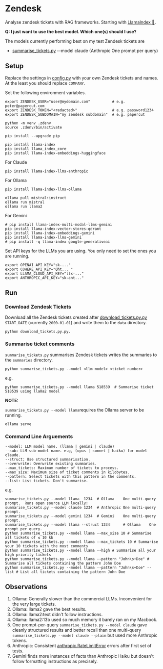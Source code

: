 # Zendesk
Analyse zendesk tickets with RAG frameworks.
Starting with [LlamaIndex 🦙](https://www.llamaindex.ai/).

**Q: I just want to use the best model. Which one(s) should I use?**

The models currently performing best on my test Zendesk tickets are

* [summarise_tickets.py](summarise_tickets.py) --model claude (Anthropic One prompt per query)


## Setup

Replace the settings in [config.py](config.py) with your own Zendesk tickets and names. At the least
you should replace `COMPANY`.

Set the following environment variables.
```
export ZENDESK_USER="user@mydomain.com"          # e.g. peter@papercut.com
export ZENDESK_TOKEN="<redacted>"                # e.g. password1234
export ZENDESK_SUBDOMAIN="my zendesk subdomain"  # e.g. papercut

python -m venv .zdenv
source .zdenv/bin/activate

pip install --upgrade pip

pip install llama-index
pip install llama_index_core
pip install llama-index-embeddings-huggingface
```

For Claude

```
pip install llama-index-llms-anthropic
```

For Ollama

```
pip install llama-index-llms-ollama

ollama pull mistral:instruct
ollama run mistral
ollama run llama2
```

For Gemini

```
# pip install llama-index-multi-modal-llms-gemini
pip install llama-index-vector-stores-qdrant
pip install llama-index-embeddings-gemini
pip install llama-index-llms-gemini
# pip install -q llama-index google-generativeai
```

Set API keys for the LLMs you are using. You only need to set the ones you are running.
```
export OPENAI_API_KEY="sk-..."
export COHERE_API_KEY="Qht... "
export LLAMA_CLOUD_API_KEY="llx-..."
export ANTHROPIC_API_KEY="sk-ant..."
```

## Run

### Download Zendesk Tickets

Download all the Zendesk tickets created after [download_tickets.py.py](download_tickets.py.py)
`START_DATE` (currently `2000-01-01`) and write them to the `data` directory.

```
python download_tickets.py.py.
```

### Summarise ticket comments

`summarise_tickets.py` summarises Zendesk tickets writes the summaries to the `summaries`
directory.

```
python summarise_tickets.py --model <llm model> <ticket number>
```

e.g.

```
python summarise_tickets.py --model llama 518539  # Summarise ticket 518539 using llama2 model
```

**NOTE:**

`summarise_tickets.py --model llama`requires the Ollama server to be running.
```
ollama serve
```

### Command Line Arguements
```
--model: LLM model name. (llama | gemini | claude)
--sub: LLM sub-model name. e.g, (opus | sonnet | haiku) for model claude.
--struct: Use structured summarisation.
--overwrite: Overwrite existing summaries.
--max_tickets: Maximum number of tickets to process.
--max_size: Maximum size of ticket comments in kilobytes.
--pattern: Select tickets with this pattern in the comments.
--list: List tickets. Don't summarise.
```


e.g.
```
summarise_tickets.py --model llama  1234  # Ollama    One multi-query prompt.  Runs open source LLM locally!
summarise_tickets.py --model claude 1234  # Anthropic One multi-query prompt.
summarise_tickets.py --model gemini 1234  # Gemini    One multi-query prompt.
summarise_tickets.py --model llama --struct 1234      # Ollama    One prompt per query.
python summarise_tickets.py --model llama --max_size 10 # Summarise all tickets of ≤ 10 kb
python summarise_tickets.py --model llama --max_tickets 10 # Summarise your 10 tickets with the most comments
python summarise_tickets.py --model llama --high # Summarise all your high priority tickets
python summarise_tickets.py --model llama --pattern "John\s+Doe" # Summarise all tickets containing the pattern John Doe
python summarise_tickets.py --model llama --pattern "John\s+Doe" --list # List all tickets containing the pattern John Doe
```



## Observations

1. Ollama: Generally slower than the commercial LLMs. Inconvenient for the very large tickets.
1. Ollama: llama2 gave the best results.
1. Ollama: llama2:text didn't follow instructions.
1. Ollama: llama2:13b used so much memory it barely ran on my Macbook.
1. One prompt-per-query `summarise_tickets.py --model claude` gave cleanly structured results and  better
recall than one multi-query `summarise_tickets.py --model claude --plain` but used more Anthropic tokens.
1. Anthropic: Consistent [anthropic.RateLimitError](claude.png) errors after first set of tests.
1. Gemini finds more instances of facts than Anthropic Haiku but doesn't follow formatting
instructions as precisely.
